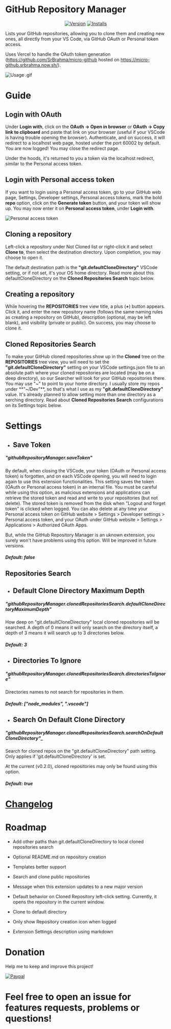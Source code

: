 # **GitHub Repository Manager**


<div align="center">

[![Version](https://vsmarketplacebadge.apphb.com/version/henriquebruno.github-repository-manager.svg)](https://marketplace.visualstudio.com/items?itemName=henriqueBruno.github-repository-manager)
[![Installs](https://vsmarketplacebadge.apphb.com/installs-short/henriquebruno.github-repository-manager.svg)](https://marketplace.visualstudio.com/items?itemName=henriqueBruno.github-repository-manager)

</div>


Lists your GitHub repositories, allowing you to clone them and creating new ones, all directly from your VS Code, via GitHub OAuth or Personal token access.

Uses Vercel to handle the OAuth token generation (https://github.com/SrBrahma/micro-github hosted on https://micro-github.srbrahma.now.sh/).

![Usage .gif](https://github.com/SrBrahma/GitHub-Repository-Manager/tree/master/images/usage.gif)



<!-- Guide -->

# Guide


## Login with OAuth

Under **Login with**, click on the **OAuth -> Open in browser** or **OAuth -> Copy link to clipboard** and paste that link on your browser (useful if your VSCode is having trouble opening the browser). Authenticate, and on success, it will redirect to a localhost web page, hosted under the port 60002 by default. You are now logged! You may close the redirect page.

Under the hoods, it's returned to you a token via the localhost redirect, similar to the Personal access token.

## Login with Personal access token

If you want to login using a Personal access token, go to your GitHub web page, Settings, Developer settings, Personal access tokens, mark the bold **repo** option, click on the **Generate token** button, and your token will show up. You may now enter it on **Personal access token**, under **Login with**.

![Personal access token](https://github.com/SrBrahma/GitHub-Repository-Manager/tree/master/images/personalAccessToken.png)

## Cloning a repository

Left-click a repository under Not Cloned list or right-click it and select **Clone to**, then select the destination directory. Upon completion, you may choose to open it.

The default destination path is the **"git.defaultCloneDirectory"** VSCode setting, or if not set, it's your OS home directory. Read more about this defaultCloneDirectory on the **Cloned Repositories Search** topic below.

## Creating a repository

While hovering the **REPOSITORIES** tree view title, a plus (**+**) button appears. Click it, and enter the new repository name (follows the same naming rules as creating a repository on GitHub), description (optional, may be left blank), and visibility (private or public). On success, you may choose to clone it.

## Cloned Repositories Search

To make your GitHub cloned repositories show up in the **Cloned** tree on the **REPOSITORIES** tree view, you will need to set the **"git.defaultCloneDirectory"** setting on your VSCode settings.json file to an absolute path where your cloned repositories are located (may be on a deep directory), so our Searcher will look for your GitHub repositories there. You may use "~" to point to your home directory. I usually store my repos under **"~/Dev"**, so that's what I use as my **"git.defaultCloneDirectory"** value. It's already planned to allow setting more than one directory as a serching directory. Read about **Cloned Repositories Search** configurations on its Settings topic below.



<!-- Settings -->

# Settings


- ## **Save Token**
##### _"githubRepositoryManager.saveToken"_
By default, when closing the VSCode, your token (OAuth or Personal access token) is forgotten, and on each VSCode opening, you will need to login again to use this extension functionalities. This setting saves the token (OAuth or Personal access token) in an internal file. You must be careful while using this option, as malicious extensions and applications can retrieve the stored token and read and write to your repositories (but not delete). The stored token is removed from the disk when "Logout and forget token" is clicked when logged. You can also delete at any time your Personal access token on GitHub website > Settings > Developer settings > Personal access token, and your OAuth under GitHub website > Settings > Applications > Authorized OAuth Apps.

But, while the GitHub Repository Manager is an uknown extension, you surely won't have problems using this option. Will be improved in future versions.
##### Default: false


<!-- Cloned Repositories Search -->

## Repositories Search


- ## **Default Clone Directory Maximum Depth**
##### _"githubRepositoryManager.clonedRepositoriesSearch.defaultCloneDirectoryMaximumDepth"_
How deep on "git.defaultCloneDirectory" local cloned repositories will be searched. A depth of 0 means it will only search on the directory itself, a depth of 3 means it will search up to 3 directories below.
##### Default: 3


- ## **Directories To Ignore**
##### _"githubRepositoryManager.clonedRepositoriesSearch.directoriesToIgnore"_
Directories names to not search for repositories in them.
##### Default: ["node_modules", ".vscode"]


- ## **Search On Default Clone Directory**
##### "githubRepositoryManager.clonedRepositoriesSearch.searchOnDefaultCloneDirectory"_
Search for cloned repos on the "git.defaultCloneDirectory" path setting. Only applies if 'git.defaultCloneDirectory' is set.

At the current (v0.2.0), cloned repositories may only be found using this option.
##### Default: true




# [Changelog](https://github.com/SrBrahma/GitHub-Repository-Manager/blob/master/CHANGELOG.md)



# Roadmap

- Add other paths than git.defaultCloneDirectory to local cloned repositories search

- Optional READ<span>ME.m</span>d on repository creation

- Templates better support

- Search and clone public repositories

- Message when this extension updates to a new major version

- Default behavior on Cloned Repository left-click setting. Currently, it opens the repository in the current window.

- Clone to default directory

- Only show Repository creation icon when logged

- Extension Settings description using markdown


# Donation

Help me to keep and improve this project!

[![Paypal](https://www.paypalobjects.com/en_US/i/btn/btn_donateCC_LG.gif)](https://www.paypal.com/cgi-bin/webscr?cmd=_s-xclick&hosted_button_id=6P2HYMMC2VWMG)



# Feel free to open an issue for features requests, problems or questions!
